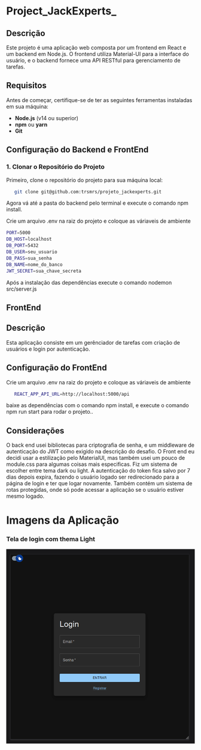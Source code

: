 # Project_JackExperts_

## Descrição

Este projeto é uma aplicação web composta por um frontend em React e um backend em Node.js. O frontend utiliza Material-UI para a interface do usuário, e o backend fornece uma API RESTful para gerenciamento de tarefas.

## Requisitos

Antes de começar, certifique-se de ter as seguintes ferramentas instaladas em sua máquina:

- **Node.js** (v14 ou superior)
- **npm** ou **yarn**
- **Git**

## Configuração do Backend e FrontEnd

### 1. Clonar o Repositório do Projeto

Primeiro, clone o repositório do projeto para sua máquina local:

```bash
   git clone git@github.com:trsmrs/projeto_jackexperts.git
```
Agora vá até a pasta do backend pelo terminal e execute o comando npm install.

Crie um arquivo .env na raiz do projeto e coloque as váriaveis de ambiente
```bash
PORT=5000
DB_HOST=localhost
DB_PORT=5432
DB_USER=seu_usuario
DB_PASS=sua_senha
DB_NAME=nome_do_banco
JWT_SECRET=sua_chave_secreta
```
Após a instalação das dependências execute o comando nodemon src/server.js


## FrontEnd

## Descrição 
Esta aplicação consiste em um gerênciador de tarefas com criação de usuários e login por autenticação.

## Configuração do FrontEnd
Crie um arquivo .env na raiz do projeto e coloque as váriaveis de ambiente
```bash
   REACT_APP_API_URL=http://localhost:5000/api
```
baixe as dependências com o comando npm install, e execute o comando npm run start para rodar o projeto..


## Considerações
O back end usei bibliotecas para criptografia de senha, e um middleware de autenticação do JWT como exigido na descrição do desafio.
O Front end eu decidi usar a estilização pelo MaterialUI, mas também usei um pouco de module.css para algumas coisas mais especificas.
Fiz um sistema de escolher entre tema dark ou light.
A autenticação do token fica salvo por 7 dias depois expira, fazendo o usuário logado ser redirecionado para a página de login e ter que logar novamente.
Também contém um sistema de rotas protegidas, onde só pode acessar a aplicação se o usuário estiver mesmo logado.

# Imagens da Aplicação

### Tela de login com thema Light
![Login Light_Theme](https://github.com/trsmrs/projeto_jackexperts/blob/main/imgs/login_thema_dark.png)




